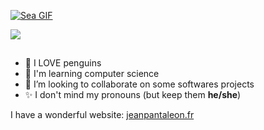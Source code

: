 [![Sea GIF](https://www.jeanpantaleon.fr/github_image.gif?cachebuster=202507201933)](https://giphy.com/gifs/turquoise-purple-clouds-water-aesthetic-798oH0WDEQnicM4857)

<picture>
  <source srcset="https://www.jeanpantaleon.fr/github_image.gif?cachebuster=202509261353" type="image/gif">
  <img src="https://www.jeanpantaleon.fr/github_image.gif?cachebuster=202509261353">
</picture>

## 

- 🐧 I LOVE penguins
- 🌱 I'm learning computer science
- 👯 I’m looking to collaborate on some softwares projects
- ✨ I don't mind my pronouns (but keep them **he/she**)

I have a wonderful website: [jeanpantaleon.fr](https://www.jeanpantaleon.fr/)
